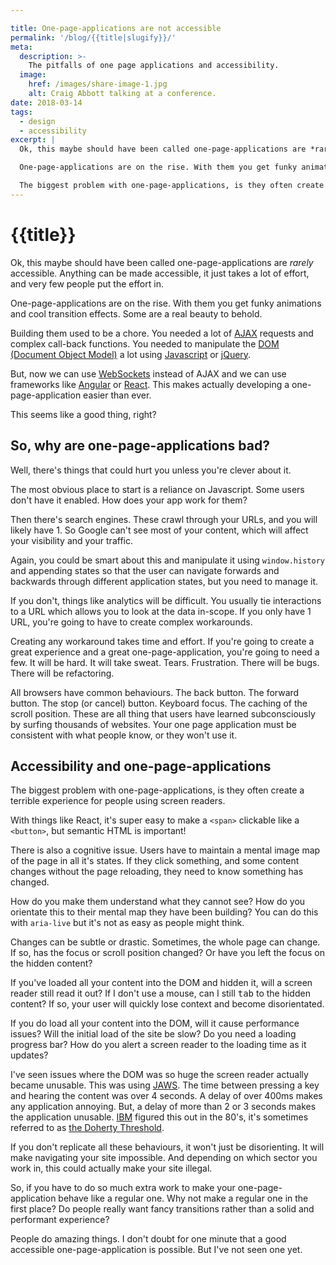 ```yaml
---

title: One-page-applications are not accessible
permalink: '/blog/{{title|slugify}}/'
meta:
  description: >-
    The pitfalls of one page applications and accessibility.
  image:
    href: /images/share-image-1.jpg
    alt: Craig Abbott talking at a conference.
date: 2018-03-14
tags:
  - design
  - accessibility
excerpt: |
  Ok, this maybe should have been called one-page-applications are *rarely* accessible. Anything can be made accessible, it just takes a lot of effort, and very few people put the effort in.

  One-page-applications are on the rise. With them you get funky animations and cool transition effects. Some are a real beauty to behold.

  The biggest problem with one-page-applications, is they often create a terrible experience for people using screen readers.
---
```


# {{title}}

Ok, this maybe should have been called one-page-applications are *rarely* accessible. Anything can be made accessible, it just takes a lot of effort, and very few people put the effort in.

One-page-applications are on the rise. With them you get funky animations and cool transition effects. Some are a real beauty to behold.

Building them used to be a chore. You needed a lot of [AJAX](https://developer.mozilla.org/en-US/docs/Web/Guide/AJAX) requests and complex call-back functions. You needed to manipulate the [DOM (Document Object Model)](https://developer.mozilla.org/en-US/docs/Glossary/DOM) a lot using [Javascript](https://developer.mozilla.org/en-US/docs/Glossary/JavaScript) or [jQuery](https://developer.mozilla.org/en-US/docs/Glossary/jQuery).

But, now we can use [WebSockets](https://developer.mozilla.org/en-US/docs/Web/API/WebSockets_API) instead of AJAX and we can use frameworks like [Angular](https://angular.io/) or [React](https://reactjs.org/). This makes actually developing a one-page-application easier than ever.

This seems like a good thing, right?

## So, why are one-page-applications bad?

Well, there's things that could hurt you unless you're clever about it.

The most obvious place to start is a reliance on Javascript. Some users don't have it enabled. How does your app work for them?

Then there's search engines. These crawl through your URLs, and you will likely have 1. So Google can't see most of your content, which will affect your visibility and your traffic.

Again, you could be smart about this and manipulate it using `window.history` and appending states so that the user can navigate forwards and backwards through different application states, but you need to manage it.

If you don't, things like analytics will be difficult. You usually tie interactions to a URL which allows you to look at the data in-scope. If you only have 1 URL, you're going to have to create complex workarounds.

Creating any workaround takes time and effort. If you're going to create a great experience and a great one-page-application, you're going to need a few. It will be hard. It will take sweat. Tears. Frustration. There will be bugs. There will be refactoring.

All browsers have common behaviours. The back button. The forward button. The stop (or cancel) button. Keyboard focus. The caching of the scroll position. These are all thing that users have learned subconsciously by surfing thousands of websites. Your one page application must be consistent with what people know, or they won't use it.

## Accessibility and one-page-applications

The biggest problem with one-page-applications, is they often create a terrible experience for people using screen readers.

With things like React, it's super easy to make a `<span>` clickable like a `<button>`, but semantic HTML is important!

There is also a cognitive issue. Users have to maintain a mental image map of the page in all it's states. If they click something, and some content changes without the page reloading, they need to know something has changed.

How do you make them understand what they cannot see? How do you orientate this to their mental map they have been building? You can do this with `aria-live` but it's not as easy as people might think.

Changes can be subtle or drastic. Sometimes, the whole page can change. If so, has the focus or scroll position changed? Or have you left the focus on the hidden content?

If you've loaded all your content into the DOM and hidden it, will a screen reader still read it out? If I don't use a mouse, can I still <kbd>tab</kbd> to the hidden content? If so, your user will quickly lose context and become disorientated.

If you do load all your content into the DOM, will it cause performance issues? Will the initial load of the site be slow? Do you need a loading progress bar? How do you alert a screen reader to the loading time as it updates?

I've seen issues where the DOM was so huge the screen reader actually became unusable. This was using [JAWS](https://en.wikipedia.org/wiki/JAWS_(screen_reader)). The time between pressing a key and hearing the content was over 4 seconds. A delay of over 400ms makes any application annoying. But, a delay of more than 2 or 3 seconds makes the application unusable. [IBM](https://en.wikipedia.org/wiki/IBM) figured this out in the 80's, it's sometimes referred to as [the Doherty Threshold](https://jlelliotton.blogspot.co.uk/p/the-economic-value-of-rapid-response.html).

If you don't replicate all these behaviours, it won't just be disorienting. It will make navigating your site impossible. And depending on which sector you work in, this could actually make your site illegal.

So, if you have to do so much extra work to make your one-page-application behave like a regular one. Why not make a regular one in the first place? Do people really want fancy transitions rather than a solid and performant experience?

People do amazing things. I don't doubt for one minute that a good accessible one-page-application is possible. But I've not seen one yet.
 